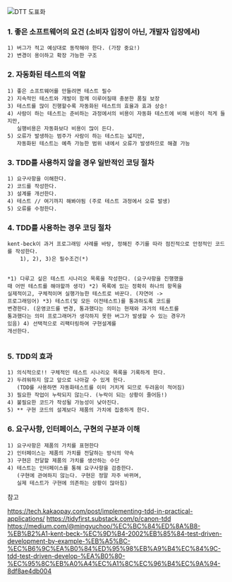 <p><img alt="DTT 도표화" src="https://velog.velcdn.com/images/david1-p/post/f7bef876-3c50-47da-8f9f-0d62d3ae5a99/image.png" /></p>
<h3 id="1-좋은-소프트웨어의-요건-소비자-입장이-아닌-개발자-입장에서">1. 좋은 소프트웨어의 요건 (소비자 입장이 아닌, 개발자 입장에서)</h3>
<pre><code>1) 버그가 적고 예상대로 동작해야 한다. (가장 중요!)
2) 변경이 용이하고 확장 가능한 구조</code></pre><h3 id="2-자동화된-테스트의-역할">2. 자동화된 테스트의 역할</h3>
<pre><code>1) 좋은 소프트웨어를 만들려면 테스트 필수
2) 지속적인 테스트와 개발이 함께 이루어질때 충분한 품질 보장
3) 테스트를 많이 진행할수록 자동화된 테스트의 효율과 효과 상승!
4) 사람이 하는 테스트는 준비하는 과정에서의 비용이 자동화 테스트에 비해 비용이 적게 들지만, 
   실행비용은 자동화보다 비용이 많이 든다.
5) 오류가 발생하는 범주가 사람이 하는 테스트는 넓지만, 
   자동화된 테스트는 예측 가능한 범위 내에서 오류가 발생하므로 해결 가능 </code></pre><h3 id="3-tdd를-사용하지-않을-경우-일반적인-코딩-절차">3. TDD를 사용하지 않을 경우 일반적인 코딩 절차</h3>
<pre><code>1) 요구사항을 이해한다. 
2) 코드를 작성한다. 
3) 설계를 개선한다. 
4) 테스트 // 여기까지 해봐야됨 (주로 테스트 과정에서 오류 발생)
5) 오류를 수정한다. </code></pre><h3 id="4-tdd를-사용하는-경우-코딩-절차">4. TDD를 사용하는 경우 코딩 절차</h3>
<pre><code>kent-beck이 과거 프로그래밍 사례를 바탕, 정해진 주기를 따라 점진적으로 안정적인 코드를 작성한다. 
    1), 2), 3)은 필수조건(*)

*1) 다루고 싶은 테스트 시나리오 목록을 작성한다. 
   (요구사항을 진행했을 때 어떤 테스트를 해야할까 생각)
*2) 목록에 있는 정확히 하나의 항목을 실제적이고, 구체적이며 실행가능한 테스트로 바꾼다.
   (자연어 -&gt; 프로그래밍어)
*3) 테스트(및 모든 이전테스트)를 통과하도록 코드를 변경한다. 
   (운영코드를 변경, 통과했다는 의미는 현재와 과거의 테스트를 통과했다는 의미 
     프로그래머가 생각하지 못한 버그가 발생할 수 있는 경우가 있음)
4) 선택적으로 리팩터링하여 구현설계를 개선한다.</code></pre><h3 id="5-tdd의-효과">5. TDD의 효과</h3>
<pre><code>1) 의식적으로!! 구체적인 테스트 시나리오 목록을 기록하게 한다. 
2) 두려워하지 않고 앞으로 나아갈 수 있게 한다. 
   (TDD를 사용하면 자동화테스트를 이미 거치게 되므로 두려움이 적어짐)
3) 필요한 작업이 누락되지 않는다. (누락이 되는 상황이 줄어듬!)
4) 불필요한 코드가 작성될 가능성이 낮아진다.
5) ** 구현 코드의 설계보다 제품의 가치에 집중하게 한다. </code></pre><h3 id="6-요구사항-인터페이스-구현의-구분과-이해">6. 요구사항, 인터페이스, 구현의 구분과 이해</h3>
<pre><code>1) 요구사항은 제품의 가치를 표현한다
2) 인터페이스는 제품의 가치를 전달하는 방식의 약속
3) 구현은 전달할 제품의 가치를 생산하는 수단
4) 테스트는 인터페이스를 통해 요구사항을 검증한다. 
   (구현에 관여하지 않는다. 구현은 정말 자주 바뀌며, 
   실제 테스트가 구현에 의존하는 상황이 많아짐)</code></pre><p>참고
<a href="https://tech.kakaopay.com/post/implementing-tdd-in-practical-applications/">https://tech.kakaopay.com/post/implementing-tdd-in-practical-applications/</a>
<a href="https://tidyfirst.substack.com/p/canon-tdd">https://tidyfirst.substack.com/p/canon-tdd</a>
<a href="https://medium.com/@mingyuchoo/%EC%BC%84%ED%8A%B8-%EB%B2%A1-kent-beck-%EC%9D%B4-2002%EB%85%84-test-driven-development-by-example-%EB%A5%BC-%EC%B6%9C%EA%B0%84%ED%95%98%EB%A9%B4%EC%84%9C-tdd-test-driven-develop-%EA%B0%80-%EC%95%8C%EB%A0%A4%EC%A1%8C%EC%96%B4%EC%9A%94-8df8ae4db004">https://medium.com/@mingyuchoo/%EC%BC%84%ED%8A%B8-%EB%B2%A1-kent-beck-%EC%9D%B4-2002%EB%85%84-test-driven-development-by-example-%EB%A5%BC-%EC%B6%9C%EA%B0%84%ED%95%98%EB%A9%B4%EC%84%9C-tdd-test-driven-develop-%EA%B0%80-%EC%95%8C%EB%A0%A4%EC%A1%8C%EC%96%B4%EC%9A%94-8df8ae4db004</a></p>